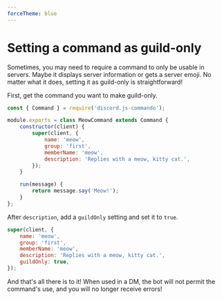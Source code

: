 ```yaml
---
forceTheme: blue
---
```


# Setting a command as guild-only

Sometimes, you may need to require a command to only be usable in servers. Maybe it displays server information or gets a server emoji. No matter what it does, setting it as guild-only is straightforward!

First, get the command you want to make guild-only.

```js
const { Command } = require('discord.js-commando');

module.exports = class MeowCommand extends Command {
	constructor(client) {
		super(client, {
			name: 'meow',
			group: 'first',
			memberName: 'meow',
			description: 'Replies with a meow, kitty cat.',
		});
	}

	run(message) {
		return message.say('Meow!');
	}
};
```

After `description`, add a `guildOnly` setting and set it to `true`.

<!-- eslint-skip -->

```js
super(client, {
    name: 'meow',
    group: 'first',
    memberName: 'meow',
    description: 'Replies with a meow, kitty cat.',
    guildOnly: true,
});
```

And that's all there is to it! When used in a DM, the bot will not permit the command's use, and you will no longer receive errors!
